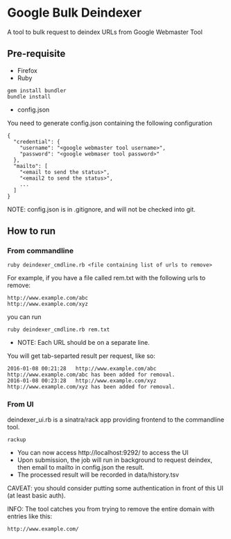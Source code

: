 # Google Bulk Deindexer

A tool to bulk request to deindex URLs from Google Webmaster Tool

## Pre-requisite

* Firefox
* Ruby

```
gem install bundler
bundle install
```

* config.json

You need to generate config.json containing the following configuration

```
{
  "credential": {
    "username": "<google webmaster tool username>",
    "password": "<google webmaser tool password>"
  },
  "mailto": [
    "<email to send the status>",
    "<email2 to send the status>",
    ...
  ]
}
```

NOTE: config.json is in .gitignore, and will not be checked into git.

## How to run

### From commandline

```
ruby deindexer_cmdline.rb <file containing list of urls to remove>
```

For example, if you have a file called rem.txt with the following urls to remove:

```
http://www.example.com/abc
http://www.example.com/xyz
```

you can run

```
ruby deindexer_cmdline.rb rem.txt
```

* NOTE: Each URL should be on a separate line.

You will get tab-separted result per request, like so:

```
2016-01-08 00:21:28	  http://www.example.com/abc	http://www.example.com/abc has been added for removal.
2016-01-08 00:23:28	  http://www.example.com/xyz	http://www.example.com/xyz has been added for removal.
```

### From UI

deindexer_ui.rb is a sinatra/rack app providing frontend to the commandline tool. 

```
rackup
```

* You can now access http://localhost:9292/ to access the UI
* Upon submission, the job will run in background to request deindex, then email to mailto in config.json the result.
* The processed result will be recorded in data/history.tsv

CAVEAT: you should consider putting some authentication in front of this UI (at least basic auth).

INFO: The tool catches you from trying to remove the entire domain with entries like this:

```
http://www.example.com/
```
